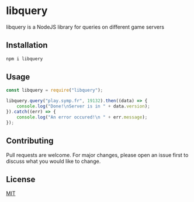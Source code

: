 # libquery

libquery is a NodeJS library for queries on different game servers

## Installation

```bash
npm i libquery
```

## Usage

```js
const libquery = require("libquery");

libquery.query("play.symp.fr", 19132).then((data) => {
	console.log("Done!\nServer is in " + data.version);
}).catch((err) => {
	console.log("An error occured!\n " + err.message);
});
```

## Contributing
Pull requests are welcome. For major changes, please open an issue first to discuss what you would like to change.

## License
[MIT](https://choosealicense.com/licenses/mit/)